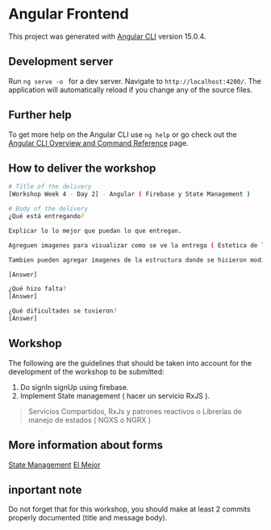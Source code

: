 # Angular Frontend

This project was generated with [Angular CLI](https://github.com/angular/angular-cli) version 15.0.4.

## Development server

Run `ng serve -o `  for a dev server. Navigate to `http://localhost:4200/`. The application will automatically reload if you change any of the source files.


## Further help

To get more help on the Angular CLI use `ng help` or go check out the [Angular CLI Overview and Command Reference](https://angular.io/cli) page.

## How to deliver the workshop

```bash
# Title of the delivery
[Workshop Week 4 - Day 2] - Angular ( Firebase y State Management )

# Body of the delivery
¿Qué está entregando?

Explicar lo lo mejor que puedan lo que entregan.

Agreguen imagenes para visualizar como se ve la entrega ( Estetica de la pagina )

Tambien pueden agregar imagenes de la estructura donde se hicieron modificaciones para ayudar a corregir ( imagenes de los componentes, de las rutas y todo lo que pueda servir para corregir )

[Answer]

¿Qué hizo falta?
[Answer]

¿Qué dificultades se tuvieron?
[Answer]
```

## Workshop
The following are the guidelines that should be taken into account for the development of the workshop to be submitted:

1. Do signIn signUp using firebase.
2. Implement State management ( hacer un servicio RxJS ).

> Servicios Compartidos, RxJs y patrones reactivos o Librerías de manejo de estados ( NGXS o NGRX )



## More information about forms
[State Management](https://www.youtube.com/watch?v=I317BhehZKM&t=182s)
[El Mejor](https://www.youtube.com/watch?v=LJdIMyI0a4Y)

## inportant note
Do not forget that for this workshop, you should make at least 2 commits properly documented (title and message body).
 